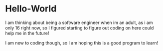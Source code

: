 # Hello-World
I am thinking about being a software engineer when im an adult, as i am only 16 right now, so I figured starting to figure out coding on here could help me in the future!

I am new to coding though, so I am hoping this is a good program to learn!
